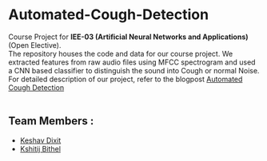 # Automated-Cough-Detection
Course Project for **IEE-03 (Artificial Neural Networks and Applications)** (Open Elective). <br/>
The repository houses the code and data for our course project. We extracted features from raw audio files using MFCC spectrogram and used a CNN based classifier to distinguish the sound into Cough or normal Noise. <br/>
For detailed description of our project, refer to the blogpost 
[Automated Cough Detection](https://kbithel.medium.com/audio-classification-for-cough-detection-11c1a9854d2b) <br/>
</br>
## Team Members : 
- [Keshav Dixit](https://github.com/Keshav242)
- [Kshitij Bithel](https://github.com/KSHITIJBITHEL)
